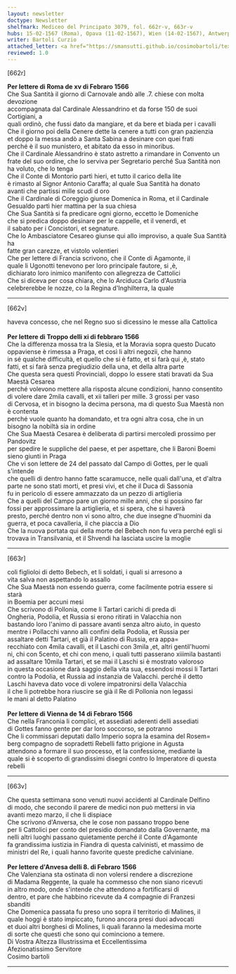 ```yaml
---
layout: newsletter
doctype: Newsletter
shelfmark: Mediceo del Principato 3079, fol. 662r-v, 663r-v
hubs: 15-02-1567 (Roma), Opava (11-02-1567), Wien (14-02-1567), Antwerpen (08-02-1567)
writer: Bartoli Curzio
attached_letter: <a href="https://smansutti.github.io/cosimobartoli/texts/TBD/">TBD</a>
reviewed: 1.0
---
```


[662r]  
  
  
<strong>Per lettere di Roma de xv di Febraro 1566</strong>  
Che Sua Santità il giorno di Carnovale andò alle .7. chiese con molta devozione  
accompagnata dal Cardinale Alessandrino et da forse 150 de suoi Cortigiani, a  
quali ordinò, che fussi dato da mangiare, et da bere et biada per i cavalli  
Che il giorno poi della Cenere dette la cenere a tutti con gran pazienzia  
et doppo la messa andò a Santa Sabina a desinare con quei frati  
perché è il suo munistero, et abitato da esso in minoribus.  
Che il Cardinale Alessandrino è stato astretto a rimandare in Convento un  
frate del suo ordine, che lo serviva per Segretario perché Sua Santità non  
ha voluto, che lo tenga  
Che il Conte di Montorio partì hieri, et tutto il carico della lite  
è rimasto al Signor Antonio Caraffa; al quale Sua Santità ha donato  
avanti che partissi mille scudi d oro  
Che il Cardinale di Coreggio giunse Domenica in Roma, et il Cardinale  
Gesualdo partì hier mattina per la sua chiesa  
Che Sua Santità si fa predicare ogni giorno, eccetto le Domeniche  
che si predica doppo desinare per le cappelle, et il venerdì, et  
il sabato per i Concistori, et segnature.  
Che lo Ambasciatore Cesareo giunse qui allo improviso, a quale Sua Santità ha  
fatte gran carezze, et vistolo volentieri  
Che per lettere di Francia scrivono, che il Conte di Agamonte, il  
quale li Ugonotti tenevono per loro principale fautore, si ,è,  
dichiarato loro inimico manifento con allegrezza de Cattolici  
Che si diceva per cosa chiara, che lo Arciduca Carlo d'Austria  
celebrerebbe le nozze, co la Regina d'Inghilterra, la quale  
  
---  

[662v]  
  
  
haveva concesso, che nel Regno suo si dicessino le messe alla Cattolica  
<br/><strong>Per lettere di Troppo delli xi di febbraro 1566</strong>  
Che la differenza mossa tra la Slesia, et la Moravia sopra questo Ducato  
oppaviense è rimessa a Praga, et così li altri negozii, che hanno  
in sé qualche difficultà, et quello che si è fatto, et si farà qui ,è, stato  
fatti, et si farà senza pregiudizio della una, et della altra parte  
Che questa sera questi Provinciali, doppo lo essere stati bravati da Sua Maestà Cesarea  
perché volevono mettere alla risposta alcune condizioni, hanno consentito  
di volere dare 2mila cavalli, et xii talleri per mille. 3 grossi per vaso  
di Cervosa, et in bisogno la decima persona, ma di questo Sua Maestà non è contenta  
perché vuole quanto ha domandato, et tra ogni altra cosa, che in un  
bisogno la nobiltà sia in ordine  
Che Sua Maestà Cesarea è deliberata di partirsi mercoledì prossimo per Pandovitz  
per spedire le suppliche del paese, et per aspettare, che li Baroni Boemi  
sieno giunti in Praga  
Che vi son lettere de 24 del passato dal Campo di Gottes, per le quali s'intende  
che quelli di dentro hanno fatte scaramucce, nelle quali dall'una, et d'altra  
parte ne sono stati morti, et presi vivi, et che il Duca di Sassonia  
fu in pericolo di essere ammazzato da un pezzo di artiglieria  
Che a quelli del Campo pare un giorno mille anni, che si possino far  
fossi per approssimare la artiglieria, et si spera, che si haverà  
presto, perché dentro non vi sono altro, che due insegne d'huomini da  
guerra, et poca cavalleria, il che piaccia a Dio  
Che la nuova portata qui della morte del Bebech non fu vera perché egli si  
trovava in Transilvania, et il Shvendi ha lasciata uscire la moglie  
  
---  

[663r]  
  
  
coli figlioloi di detto Bebech, et li soldati, i quali si arresono a  
vita salva non aspettando lo assallo  
Che Sua Maestà non essendo guerra, come facilmente potria essere si starà  
in Boemia per accuni mesi  
Che scrivono di Pollonia, come li Tartari carichi di preda di  
Ongheria, Podolia, et Russia si erono ritirati in Valacchia non  
bastando loro l'animo di passare avanti senza altro aiuto, in questo  
mentre i Pollacchi vanno alli confini della Podolia, et Russia per  
assaltare detti Tartari, et già il Palatino di Russia, era appa=  
recchiato con 4mila cavalli, et il Laschi con 3mila ,et, altri gentil'huomi  
ni, chi con 5cento, et chi con meno, i quali tutti passerano xiiimila bastanti  
ad assaltare 10mila Tartari, et se mai il Laschi si è mostrato valoroso  
in questa occasione darà saggio della vita sua, essendosi mossi li Tartari  
contro la Podolia, et Russia ad instanzia de Valacchi. perché il detto  
Laschi haveva dato voce di volere impatronirsi della Valacchia  
il che li potrebbe hora riuscire se già il Re di Pollonia non legassi  
le mani al detto Palatino  
<br/><strong>Per lettere di Vienna de 14 di Febraro 1566</strong>  
Che nella Franconia li complici, et assediati aderenti delli assediati  
di Gottes fanno gente per dar loro soccorso, se potranno  
Che li commissari deputati dallo Imperio sopra la esamina del Rosem=  
berg compagno de sopradetti Rebelli fatto prigione in Agusta  
attendono a formare il suo processo, et la confessione, mediante la  
quale si è scoperto di grandissimi disegni contro lo Imperatore di questa rebelli  
  
---  

[663v]  
  
  
Che questa settimana sono venuti nuovi accidenti al Cardinale Delfino  
di modo, che secondo il parere de medici non può mettersi in via  
avanti mezo marzo, il che li dispiace  
Che scrivono d'Anversa, che le cose non passano troppo bene  
per li Cattolici per conto del presidio domandato dalla Governante, ma  
nelli altri luoghi passano quietamente perché il Conte d'Agamonte  
fa grandissima iustizia in Fiandra di questa calvinisti, et massimo de  
ministri del Re, i quali hanno favorite queste prediche calviniane.  
<br/><strong>Per lettere d'Anvesa delli 8. di Febraro 1566</strong>  
Che Valenziana sta ostinata di non volersi rendere a discrezione  
di Madama Reggente, la quale ha commesso che non siano ricevuti  
in altro modo, onde s'intende che attendono a fortificarsi di  
dentro, et pare che habbino ricevute da 4 compagnie di Franzesi  
sbanditi  
Che Domenica passata fu preso uno sopra il territorio di Malines, il  
quale hoggi è stato impiccato, furono ancora presi duoi advocati  
et duoi altri borghesi di Molines, li quali faranno la medesima morte  
di sorte che questi che sono qui cominciono a temere.  
Di Vostra Altezza Illustrissima et Eccellentissima  
Afezionatissimo Servitore  
Cosimo bartoli  
  
---  

